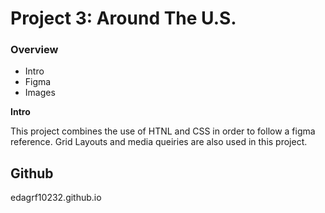 # Project 3: Around The U.S.

### Overview  

* Intro  
* Figma  
* Images  
  
**Intro**
  
This project combines the use of HTNL and CSS in order to follow a figma reference. Grid Layouts and media queiries are also used in this project. 
  
## Github ##
  edagrf10232.github.io
  

